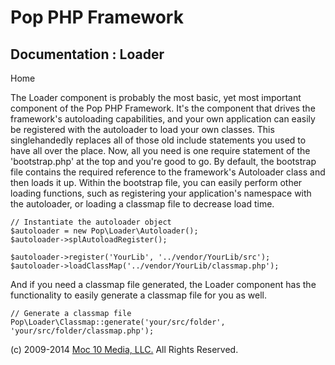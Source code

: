 Pop PHP Framework
=================

Documentation : Loader
----------------------

Home

The Loader component is probably the most basic, yet most important
component of the Pop PHP Framework. It's the component that drives the
framework's autoloading capabilities, and your own application can
easily be registered with the autoloader to load your own classes. This
singlehandedly replaces all of those old include statements you used to
have all over the place. Now, all you need is one require statement of
the 'bootstrap.php' at the top and you're good to go. By default, the
bootstrap file contains the required reference to the framework's
Autoloader class and then loads it up. Within the bootstrap file, you
can easily perform other loading functions, such as registering your
application's namespace with the autoloader, or loading a classmap file
to decrease load time.

    // Instantiate the autoloader object
    $autoloader = new Pop\Loader\Autoloader();
    $autoloader->splAutoloadRegister();

    $autoloader->register('YourLib', '../vendor/YourLib/src');
    $autoloader->loadClassMap('../vendor/YourLib/classmap.php');

And if you need a classmap file generated, the Loader component has the
functionality to easily generate a classmap file for you as well.

    // Generate a classmap file
    Pop\Loader\Classmap::generate('your/src/folder', 'your/src/folder/classmap.php');

\(c) 2009-2014 [Moc 10 Media, LLC.](http://www.moc10media.com) All
Rights Reserved.
